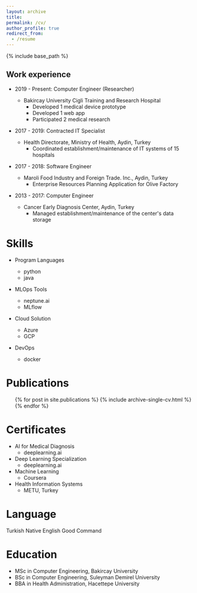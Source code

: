 ```yaml
---
layout: archive
title:
permalink: /cv/
author_profile: true
redirect_from:
  - /resume
---
```


{% include base_path %}

<h2>Work experience</h2>

* 2019 - Present: Computer Engineer (Researcher)
  * Bakircay University Cigli Training and Research Hospital
    * Developed 1 medical device prototype
    * Developed 1 web app
    * Participated 2 medical research

* 2017 - 2019: Contracted IT Specialist
  * Health Directorate, Ministry of Health, Aydin, Turkey
    * Coordinated establishment/maintenance of IT systems of 15 hospitals

* 2017 - 2018: Software Engineer
  * Maroli Food Industry and Foreign Trade. Inc., Aydin, Turkey
    * Enterprise Resources Planning Application for Olive Factory

* 2013 - 2017: Computer Engineer
  * Cancer Early Diagnosis Center, Aydin, Turkey
    * Managed establishment/maintenance of the center's data storage
  
Skills
======
* Program Languages
  * python
  * java
    
* MLOps Tools
    * neptune.ai
    * MLflow
      
* Cloud Solution
  * Azure
  * GCP
    
* DevOps
  * docker

Publications
======
  <ul>{% for post in site.publications %}
    {% include archive-single-cv.html %}
  {% endfor %}</ul>

Certificates
======
* AI for Medical Diagnosis
  * deeplearning.ai
* Deep Learning Specialization
  * deeplearning.ai
* Machine Learning
  * Coursera
* Health Information Systems
  * METU, Turkey

Language
======
  Turkish  Native
  English  Good Command
  
Education
======
* MSc in Computer Engineering, Bakircay University
* BSc in Computer Engineering, Suleyman Demirel University
* BBA in Health Administration, Hacettepe University
  
